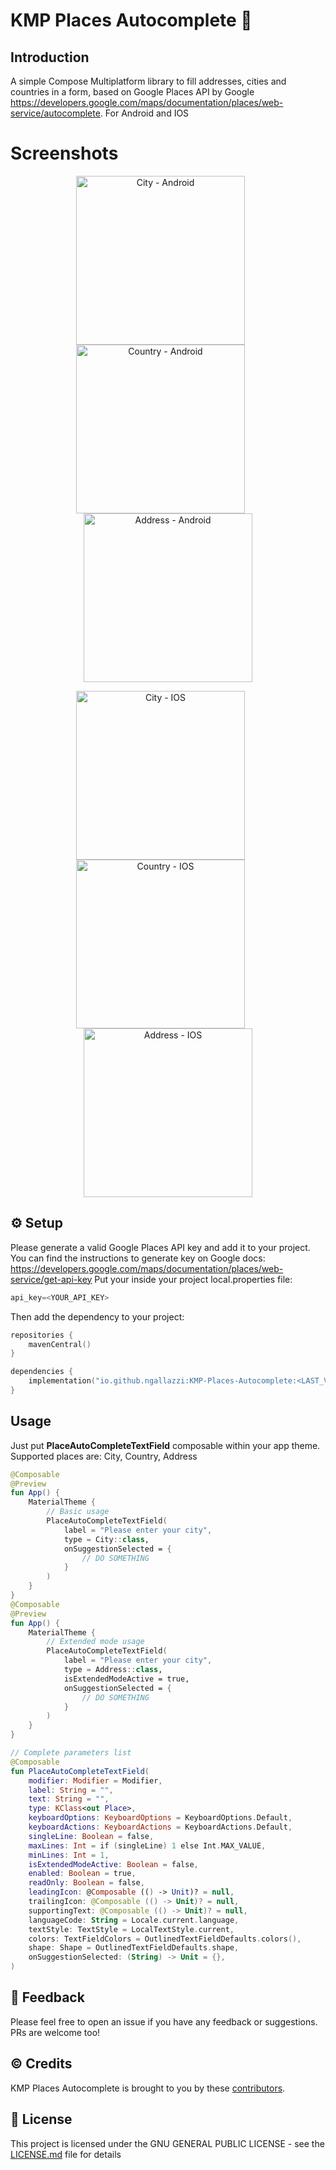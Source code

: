 # KMP Places Autocomplete 📌

## Introduction
A simple Compose Multiplatform library to fill addresses, cities and countries in a form, based on Google
Places API by
Google https://developers.google.com/maps/documentation/places/web-service/autocomplete.
For Android and IOS

# Screenshots

<p align="center">
  <img src="https://github.com/ngallazzi/KMP-Places-Autocomplete/blob/main/screenshots/android/city.png" alt="City - Android" width="270" style="margin-right: 24px;"/>
  <img src="https://github.com/ngallazzi/KMP-Places-Autocomplete/blob/main/screenshots/android/country.png" alt="Country - Android" width="270" style="margin-right: 24px;"/>
  <img src="https://github.com/ngallazzi/KMP-Places-Autocomplete/blob/main/screenshots/android/address.png" alt="Address - Android" width="270"/>
</p>
<p align="center">
  <img src="https://github.com/ngallazzi/KMP-Places-Autocomplete/blob/main/screenshots/ios/city.png" alt="City - IOS" width="270" style="margin-right: 24px;"/>
  <img src="https://github.com/ngallazzi/KMP-Places-Autocomplete/blob/main/screenshots/ios/country.png" alt="Country - IOS" width="270" style="margin-right: 24px;"/>
  <img src="https://github.com/ngallazzi/KMP-Places-Autocomplete/blob/main/screenshots/ios/address.png" alt="Address - IOS" width="270"/>
</p>



## ⚙️ Setup
Please generate a valid Google Places API key and add it to your project. You can find the instructions to generate key on Google docs: https://developers.google.com/maps/documentation/places/web-service/get-api-key
Put your inside your project local.properties file:
```kotlin 
api_key=<YOUR_API_KEY>
```
Then add the dependency to your project:

```kotlin
repositories {
    mavenCentral()
}

dependencies {
    implementation("io.github.ngallazzi:KMP-Places-Autocomplete:<LAST_VERSION>")
}
```

## Usage
Just put **PlaceAutoCompleteTextField** composable within your app theme. Supported places are: City, Country, Address

```kotlin
@Composable
@Preview
fun App() {
    MaterialTheme {
        // Basic usage
        PlaceAutoCompleteTextField(
            label = "Please enter your city",
            type = City::class,
            onSuggestionSelected = {
                // DO SOMETHING
            }
        )
    }
}
@Composable
@Preview
fun App() {
    MaterialTheme {
        // Extended mode usage 
        PlaceAutoCompleteTextField(
            label = "Please enter your city",
            type = Address::class,
            isExtendedModeActive = true,
            onSuggestionSelected = {
                // DO SOMETHING
            }
        )
    }
}

// Complete parameters list
@Composable
fun PlaceAutoCompleteTextField(
    modifier: Modifier = Modifier,
    label: String = "",
    text: String = "",
    type: KClass<out Place>,
    keyboardOptions: KeyboardOptions = KeyboardOptions.Default,
    keyboardActions: KeyboardActions = KeyboardActions.Default,
    singleLine: Boolean = false,
    maxLines: Int = if (singleLine) 1 else Int.MAX_VALUE,
    minLines: Int = 1,
    isExtendedModeActive: Boolean = false,
    enabled: Boolean = true,
    readOnly: Boolean = false,
    leadingIcon: @Composable (() -> Unit)? = null,
    trailingIcon: @Composable (() -> Unit)? = null,
    supportingText: @Composable (() -> Unit)? = null,
    languageCode: String = Locale.current.language,
    textStyle: TextStyle = LocalTextStyle.current,
    colors: TextFieldColors = OutlinedTextFieldDefaults.colors(),
    shape: Shape = OutlinedTextFieldDefaults.shape,
    onSuggestionSelected: (String) -> Unit = {},
)

```
## 💬 Feedback
Please feel free to open an issue if you have any feedback or suggestions. PRs are welcome too!

## ©️ Credits

KMP Places Autocomplete is brought to you by
these [contributors](https://github.com/ngallazzi/KMP-Places-Autocomplete/graphs/contributors).

## 📜 License

This project is licensed under the GNU GENERAL PUBLIC LICENSE - see
the [LICENSE.md](https://github.com/ngallazzi/KMP-Places-Autocomplete/blob/main/LICENSE) file for details
